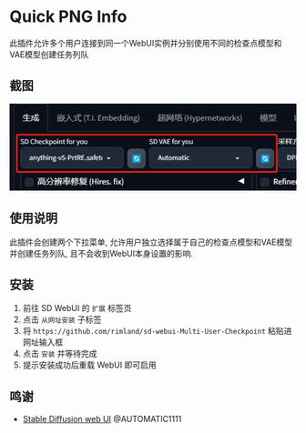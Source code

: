 # Quick PNG Info 
此插件允许多个用户连接到同一个WebUI实例并分别使用不同的检查点模型和VAE模型创建任务列队  

## 截图
<img src="./images/ui.png"/>  

## 使用说明
此插件会创建两个下拉菜单, 允许用户独立选择属于自己的检查点模型和VAE模型并创建任务列队, 且不会收到WebUI本身设置的影响.  

## 安装
1. 前往 SD WebUI 的 `扩展` 标签页
2. 点击 `从网址安装` 子标签
3. 将 `https://github.com/rimland/sd-webui-Multi-User-Checkpoint` 粘贴进网址输入框
4. 点击 `安装` 并等待完成
5. 提示安装成功后重载 WebUI 即可启用

## 鸣谢
- [Stable Diffusion web UI](https://github.com/AUTOMATIC1111/stable-diffusion-webui) @AUTOMATIC1111  
